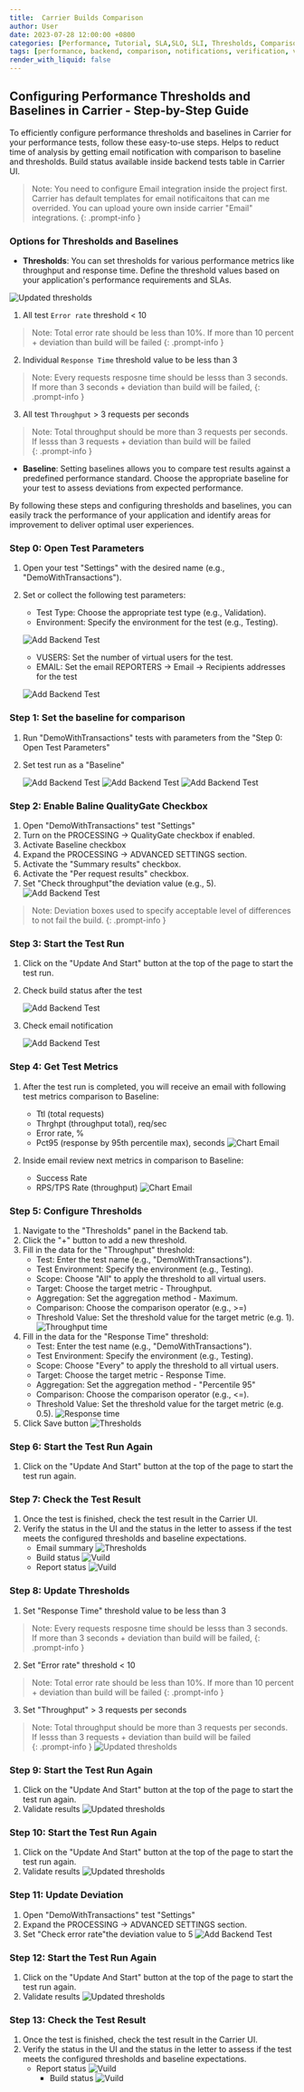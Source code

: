 ```yaml
---
title:  Carrier Builds Comparison
author: User
date: 2023-07-28 12:00:00 +0800
categories: [Performance, Tutorial, SLA,SLO, SLI, Thresholds, Comparison, Baseline, NFRs]
tags: [performance, backend, comparison, notifications, verification, validation, quality gate]
render_with_liquid: false
---
```


## Configuring Performance Thresholds and Baselines in Carrier - Step-by-Step Guide

To efficiently configure performance thresholds and baselines in Carrier for your performance tests, follow these easy-to-use steps. 
Helps to reduct time of analysis by getting email notification with comparison to baseline and thresholds. 
Build status available inside backend tests table in Carrier UI. 

> Note: You need to configure Email integration inside the project first. Carrier has default templates for email notificaitons that can me overrided. You can upload youre own inside carrier "Email" integrations.
{: .prompt-info }


### Options for Thresholds and Baselines

- **Thresholds**: You can set thresholds for various performance metrics like throughput and response time. Define the threshold values based on your application's performance requirements and SLAs.

![Updated thresholds](/assets/posts_img/updated_thresholds.png)

1. All test `Error rate` threshold < 10 

> Note: Total error rate should be less than 10%. If more than 10 percent + deviation than build will be failed 
{: .prompt-info }


2. Individual `Response Time` threshold value to be less than 3 

> Note: Every requests resposne time should be lesss than 3 seconds.  If more than 3 seconds + deviation than build will be failed,
{: .prompt-info }

3. All test `Throughput` > 3 requests per seconds 

> Note: Total throughput should be more than 3 requests per seconds. If lesss than 3 requests + deviation than build will be failed  
{: .prompt-info }

- **Baseline**: Setting baselines allows you to compare test results against a predefined performance standard. Choose the appropriate baseline for your test to assess deviations from expected performance.

By following these steps and configuring thresholds and baselines, you can easily track the performance of your application and identify areas for improvement to deliver optimal user experiences.


### Step 0: Open Test Parameters

1. Open your test "Settings" with the desired name (e.g., "DemoWithTransactions").
2. Set or collect the following test parameters:
   - Test Type: Choose the appropriate test type (e.g., Validation).
   - Environment: Specify the environment for the test (e.g., Testing).
   
   ![Add Backend Test](/assets/posts_img/test_types_config.png)
   
   - VUSERS: Set the number of virtual users for the test.
   - EMAIL: Set the email REPORTERS -> Email -> Recipients addresses for the test
   
   ![Add Backend Test](/assets/posts_img/emial_recipients.png)


### Step 1: Set the baseline for comparison

1. Run "DemoWithTransactions" tests with parameters from the "Step 0: Open Test Parameters"
2. Set test run as a "Baseline"

   ![Add Backend Test](/assets/posts_img/Set_baseline.png)
   ![Add Backend Test](/assets/posts_img/baseline_1.png)
   ![Add Backend Test](/assets/posts_img/baseline_2.png)

### Step 2: Enable Baline QualityGate Checkbox

1. Open "DemoWithTransactions" test "Settings"
2. Turn on the PROCESSING -> QualityGate checkbox if enabled.
3. Activate Baseline checkbox
4. Expand the PROCESSING -> ADVANCED SETTINGS section.
5. Activate the "Summary results" checkbox.
6. Activate the "Per request results" checkbox.
7. Set "Check throughput"the deviation value (e.g., 5).
   ![Add Backend Test](/assets/posts_img/enable_comparison.png)

> Note: Deviation boxes used to specify acceptable level of differences to not fail the build.
{: .prompt-info }

### Step 3: Start the Test Run

1. Click on the "Update And Start" button at the top of the page to start the test run.
2. Check build status after the test 

   ![Add Backend Test](/assets/posts_img/build_status.png)

3. Check email notification 

   ![Add Backend Test](/assets/posts_img/status_email.png)


### Step 4: Get Test Metrics

1. After the test run is completed, you will receive an email with following test metrics comparison to Baseline:
   - Ttl (total requests)
   - Thrghpt (throughput total), req/sec
   - Error rate, %
   - Pct95 (response by 95th percentile max), seconds
   ![Chart Email](/assets/posts_img/summary_comparison.png)

2. Inside email review next metrics in comparison to Baseline:
   - Success Rate
   - RPS/TPS Rate (throughput)
   ![Chart Email](/assets/posts_img/chart_email.png)

### Step 5: Configure Thresholds

1. Navigate to the "Thresholds" panel in the Backend tab.
2. Click the "+" button to add a new threshold.
3. Fill in the data for the "Throughput" threshold:
   - Test: Enter the test name (e.g., "DemoWithTransactions").
   - Test Environment: Specify the environment (e.g., Testing).
   - Scope: Choose "All" to apply the threshold to all virtual users.
   - Target: Choose the target metric - Throughput.
   - Aggregation: Set the aggregation method - Maximum.
   - Comparison: Choose the comparison operator (e.g., >=)
   - Threshold Value: Set the threshold value for the target metric (e.g. 1).
   ![Throughput time](/assets/posts_img/throughput_threshold.png)
4. Fill in the data for the "Response Time" threshold:
   - Test: Enter the test name (e.g., "DemoWithTransactions").
   - Test Environment: Specify the environment (e.g., Testing).
   - Scope: Choose "Every" to apply the threshold to all virtual users.
   - Target: Choose the target metric - Response Time.
   - Aggregation: Set the aggregation method - "Percentile 95"
   - Comparison: Choose the comparison operator (e.g., <=).
   - Threshold Value: Set the threshold value for the target metric (e.g. 0.5).
   ![Response time](/assets/posts_img/response_time_threshold.png)
5. Click Save button
   ![Thresholds](/assets/posts_img/thresholds.png)

### Step 6: Start the Test Run Again

1. Click on the "Update And Start" button at the top of the page to start the test run again.

### Step 7: Check the Test Result

1. Once the test is finished, check the test result in the Carrier UI.
2. Verify the status in the UI and the status in the letter to assess if the test meets the configured thresholds and baseline expectations.
   - Email summary
   ![Thresholds](/assets/posts_img/email_summary_1.png)
   - Build status
   ![Vuild](/assets/posts_img/build_status0.png)
   - Report status
   ![Vuild](/assets/posts_img/build_status1.png)

### Step 8: Update Thresholds

1. Set "Response Time" threshold value to be less than 3 

> Note: Every requests resposne time should be lesss than 3 seconds.  If more than 3 seconds + deviation than build will be failed,
{: .prompt-info }

2. Set "Error rate" threshold < 10 

> Note: Total error rate should be less than 10%. If more than 10 percent + deviation than build will be failed 
{: .prompt-info }

3. Set "Throughput" > 3 requests per seconds 

> Note: Total throughput should be more than 3 requests per seconds. If lesss than 3 requests + deviation than build will be failed  
{: .prompt-info }
   ![Updated thresholds](/assets/posts_img/updated_thresholds.png)

### Step 9: Start the Test Run Again

1. Click on the "Update And Start" button at the top of the page to start the test run again.
2. Validate results 
   ![Updated thresholds](/assets/posts_img/updated_thresholds.png)


### Step 10: Start the Test Run Again

1. Click on the "Update And Start" button at the top of the page to start the test run again.
2. Validate results 
   ![Updated thresholds](/assets/posts_img/validated_results.png)

### Step 11: Update Deviation

1. Open "DemoWithTransactions" test "Settings"
2. Expand the PROCESSING -> ADVANCED SETTINGS section.
3. Set "Check error rate"the deviation value to 5
   ![Add Backend Test](/assets/posts_img/enable_comparison.png)

### Step 12: Start the Test Run Again

1. Click on the "Update And Start" button at the top of the page to start the test run again.
2. Validate results 
   ![Updated thresholds](/assets/posts_img/updated_thresholds.png)


### Step 13: Check the Test Result

1. Once the test is finished, check the test result in the Carrier UI.
2. Verify the status in the UI and the status in the letter to assess if the test meets the configured thresholds and baseline expectations.
   - Report status
   ![Vuild](/assets/posts_img/success_report.png)
      - Build status
   ![Vuild](/assets/posts_img/success_builds.png)